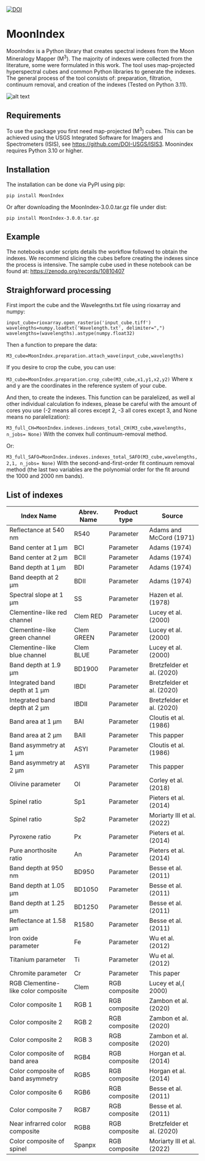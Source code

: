 

[![DOI](https://zenodo.org/badge/614282836.svg)](https://zenodo.org/doi/10.5281/zenodo.10036998)


# MoonIndex
MoonIndex is a Python library that creates spectral indexes from the Moon Mineralogy Mapper (M<sup>3</sup>). The majority of indexes were collected from the literature, some were formulated in this work. The tool uses map-projected hyperspectral cubes and common Python libraries to generate the indexes. The general process of the tool consists of: preparation, filtration, continuum removal, and creation of the indexes (Tested on Python 3.11).

![alt text](https://github.com/Javierunal16/Index/blob/main/README_files/Figure%204.jpeg)

## Requirements
To use the package you first need map-projected (M<sup>3</sup>) cubes. This can be achieved using the USGS Integrated Software for Imagers and Spectrometers (ISIS), see https://github.com/DOI-USGS/ISIS3. Moonindex requires Python 3.10 or higher.

## Installation
The installation can be done via PyPI using pip:

`pip install MoonIndex`

Or after downloading the MoonIndex-3.0.0.tar.gz file under dist:

`pip install MoonIndex-3.0.0.tar.gz`

## Example
The notebooks under scripts details the workflow followed to obtain the indexes. We recommend slicing the cubes before creating the indexes since the process is intensive. The sample cube used in these notebook can be found at: https://zenodo.org/records/10810407

## Straighforward processing

First import the cube and the Wavelegnths.txt file using rioxarray and numpy:

`input_cube=rioxarray.open_rasterio('input_cube.tiff')`  
`wavelengths=numpy.loadtxt('Wavelength.txt', delimiter=",")`
`wavelengths=(wavelengths).astype(numpy.float32)`

Then a function to prepare the data:

`M3_cube=MoonIndex.preparation.attach_wave(input_cube,wavelengths)`

If you desire to crop the cube, you can use:

`M3_cube=MoonIndex.preparation.crop_cube(M3_cube,x1,y1,x2,y2)` Where x and y are the coordinates in the reference system of your cube.

And then, to create the indexes. This function can be paralelized, as well al other individual calculation fo indexes, please be careful with the amount of cores you use (-2 means all cores except 2, -3 all cores except 3, and None means no paralelization):

`M3_full_CH=MoonIndex.indexes.indexes_total_CH(M3_cube,wavelengths, n_jobs= None)` With the convex hull continuum-removal method.

Or:

`M3_full_SAFO=MoonIndex.indexes.indexes_total_SAFO(M3_cube,wavelengths,2,1, n_jobs= None)` With the second-and-first-order fit continuum removal method (the last two variables are the polynomial order for the fit around the 1000 and 2000 nm bands).

## List of indexes
| Index Name                          | Abrev. Name | Product type    | Source                     |
| ----------------------------------- | ----------- | ------------- | -------------------------- |
| Reflectance at 540 nm               | R540        | Parameter     | Adams and McCord (1971)    |
| Band center at 1 µm                 | BCI         | Parameter     | Adams (1974)               |
| Band center at 2 µm                 | BCII        | Parameter     | Adams (1974)               |
| Band depth at 1 µm                  | BDI         | Parameter     | Adams (1974)               |
| Band deepth at 2 µm                 | BDII        | Parameter     | Adams (1974)               |
| Spectral slope at 1 µm              | SS          | Parameter     | Hazen et al. (1978)        |
| Clementine-like red channel         | Clem RED    | Parameter     | Lucey et al. (2000)        |
| Clementine-like green channel       | Clem GREEN  | Parameter     | Lucey et al. (2000)        |
| Clementine-like blue channel        | Clem BLUE   | Parameter     | Lucey et al. (2000)        |
| Band depth at 1.9 µm                | BD1900      | Parameter     | Bretzfelder et al. (2020)  |
| Integrated band depth at 1 µm       | IBDI        | Parameter     | Bretzfelder et al. (2020)  |
| Integrated band depth at 2 µm       | IBDII       | Parameter     | Bretzfelder et al. (2020)  |
| Band area at 1 µm                   | BAI         | Parameter     | Cloutis et al. (1986)      |
| Band area at 2 µm                   | BAII        | Parameter     | This papper                |
| Band asymmetry at 1 µm              | ASYI        | Parameter     | Cloutis et al. (1986)      |
| Band asymmetry at 2 µm              | ASYII       | Parameter     | This papper                |
| Olivine parameter                   | Ol          | Parameter     | Corley et al. (2018)       |
| Spinel ratio                        | Sp1         | Parameter     | Pieters et al. (2014)      |
| Spinel ratio                        | Sp2         | Parameter     | Moriarty III et al. (2022) |
| Pyroxene ratio                      | Px          | Parameter     | Pieters et al. (2014)      |
| Pure anorthosite ratio              | An          | Parameter     | Pieters et al. (2014)      |
| Band depth at 950 nm                | BD950       | Parameter     | Besse et al. (2011)        |
| Band depth at 1.05 µm               | BD1050      | Parameter     | Besse et al. (2011)        |
| Band depth at 1.25 µm               | BD1250      | Parameter     | Besse et al. (2011)        |
| Reflectance at 1.58 µm              | R1580       | Parameter     | Besse et al. (2011)        |
| Iron oxide parameter                | Fe          | Parameter     | Wu et al. (2012)           |
| Titanium parameter                  | Ti          | Parameter     | Wu et al. (2012)           |
| Chromite parameter                  | Cr          | Parameter     | This paper                 |
| RGB Clementine-like color composite | Clem        | RGB composite | Lucey et al,( 2000)        |
| Color composite 1                   | RGB 1       | RGB composite | Zambon et al. (2020)       |
| Color composite 2                   | RGB 2       | RGB composite | Zambon et al. (2020)       |
| Color composite 2                   | RGB 3       | RGB composite | Zambon et al. (2020)       |
| Color composite of band area        | RGB4        | RGB composite | Horgan et al. (2014)       |
| Color composite of band asymmetry    | RGB5        | RGB composite | Horgan et al. (2014)       |
| Color composite 6                   | RGB6        | RGB composite | Besse et al. (2011)        |
| Color composite 7                   | RGB7        | RGB composite | Besse et al. (2011)        |
| Near infrarred color composite      | RGB8        | RGB composite | Bretzfelder et al. (2020)  |
| Color composite of spinel           | Spanpx      | RGB composite | Moriarty III et al. (2022) |
